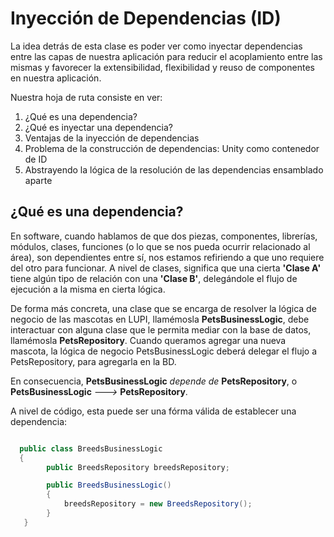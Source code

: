 # Inyección de Dependencias (ID)

La idea detrás de esta clase es poder ver como inyectar dependencias entre las capas de nuestra aplicación para reducir el acoplamiento
entre las mismas y favorecer la extensibilidad, flexibilidad y reuso de componentes en nuestra aplicación.

Nuestra hoja de ruta consiste en ver:

1) ¿Qué es una dependencia?
2) ¿Qué es inyectar una dependencia?
3) Ventajas de la inyección de dependencias
4) Problema de la construcción de dependencias: Unity como contenedor de ID
5) Abstrayendo la lógica de la resolución de las dependencias ensamblado aparte

## ¿Qué es una dependencia?

En software, cuando hablamos de que dos piezas, componentes, librerías, módulos, clases, funciones (o lo que se nos pueda ocurrir relacionado al área), son dependientes entre sí, nos estamos refiriendo a que uno requiere del otro para funcionar. A nivel de clases, significa que una cierta **'Clase A'** tiene algún tipo de relación con una **'Clase B'**, delegándole el flujo de ejecución a la misma en cierta lógica.

De forma más concreta, una clase que se encarga de resolver la lógica de negocio de las mascotas en LUPI, llamémosla **PetsBusinessLogic**, debe interactuar con alguna clase que le permita mediar con la base de datos, llamémosla **PetsRepository**. Cuando queramos agregar una nueva mascota, la lógica de negocio PetsBusinessLogic deberá delegar el flujo a PetsRepository, para agregarla en la BD.

En consecuencia, **PetsBusinessLogic** *depende de* **PetsRepository**, o **PetsBusinessLogic** *--->* **PetsRepository**.

A nivel de código, esta puede ser una fórma válida de establecer una dependencia:

```c#

  public class BreedsBusinessLogic
  {
        public BreedsRepository breedsRepository;

        public BreedsBusinessLogic()
        {
            breedsRepository = new BreedsRepository();
        }
   }
```
